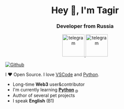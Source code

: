 <div id="header" align="center">
  <h1>Hey 👋, I'm Tagir</h1>
  <h3>Developer from Russia</h3>
</div>

<div align="center">
  <a href="https://t.me/tagirvorop" style="">
    <img src="https://ltdfoto.ru/images/2024/11/10/telegram.png" alt="telegram" style="height:70px;">
  </a>
  <a href="https://t.me/tagirvorop" style="">
    <img src="https://ltdfoto.ru/images/2024/11/10/whatsapp.png" alt="telegram" style="height:70px;">
  </a>
</div>


[![Github](https://img.shields.io/github/followers/Tagir-Voropaev?label=Follow&style=social)](https://github.com/Tagir-Voropaev)

I ❤ Open Source. I love [VSCode](https://code.visualstudio.com/) and [Python](https://www.python.org/).

* Long-time **Web3** user&contributor
* I'm currently learning **[Python](https://www.python.org/)** <img align="center" title="python" width="15px" height="15px" src="https://cdn.jsdelivr.net/gh/devicons/devicon@latest/icons/python/python-original.svg" />
* Author of several pet projects
* I speak **English** (B1)

